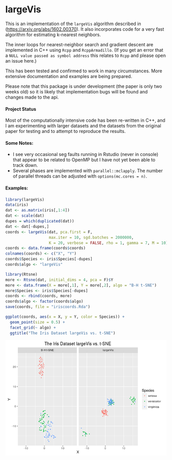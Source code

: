 largeVis
================

This is an implementation of the `largeVis` algorithm described in (<https://arxiv.org/abs/1602.00370>). It also incorporates code for a very fast algorithm for estimating k-nearest neighbors.

The inner loops for nearest-neighbor search and gradient descent are implemented in C++ using `Rcpp` and `RcppArmadillo`. (If you get an error that a `NULL value passed as symbol address` this relates to `Rcpp` and please open an issue here.)

This has been tested and confirmed to work in many circumstances. More extensive documentation and examples are being prepared.

Please note that this package is under development (the paper is only two weeks old) so it is likely that implementation bugs will be found and changes made to the api.

#### Project Status

Most of the computationally intensive code has been re-written in C++, and I am experimenting with larger datasets and the datasets from the original paper for testing and to attempt to reproduce the results.

#### Some Notes:

-   I see very occasional seg faults running in Rstudio (never in console) that appear to be related to OpenMP but I have not yet been able to track down.
-   Several phases are implemented with `parallel::mclapply`. The number of parallel threads can be adjusted with `options(mc.cores = n)`.

#### Examples:

``` r
library(largeVis)
data(iris)
dat <- as.matrix(iris[,1:4])
dat <- scale(dat)
dupes = which(duplicated(dat))
dat <- dat[-dupes,]
coords <- largeVis(dat, pca.first = F, 
                   max.iter = 10, sgd.batches = 2000000, 
                   K = 20, verbose = FALSE, rho = 1, gamma = 7, M = 10)
coords <- data.frame(coords$coords)
colnames(coords) <- c("X", "Y")
coords$Species <- iris$Species[-dupes]
coords$algo <- "largeVis"
```

``` r
library(Rtsne)
more <- Rtsne(dat, initial_dims = 4, pca = F)$Y
more <- data.frame(X = more[,1], Y = more[,2], algo = "B-H t-SNE")
more$Species <- iris$Species[-dupes]
coords <- rbind(coords, more)
coords$algo <- factor(coords$algo)
save(coords, file = "iriscoords.Rda")
```

``` r
ggplot(coords, aes(x = X, y = Y, color = Species)) + 
  geom_point(size = 0.5) + 
  facet_grid(~ algo) + 
  ggtitle("The Iris Dataset largeVis vs. t-SNE")
```

![](README_files/figure-markdown_github/showiris-1.png)<!-- -->
